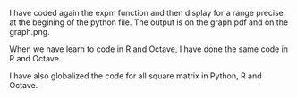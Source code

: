 I have coded again the expm function and then display for a range precise at the begining of the python file.
The output is on the graph.pdf and on the graph.png.

When we have learn to code in R and Octave, I have done the same code in R and Octave.

I have also globalized the code for all square matrix in Python, R and Octave.


